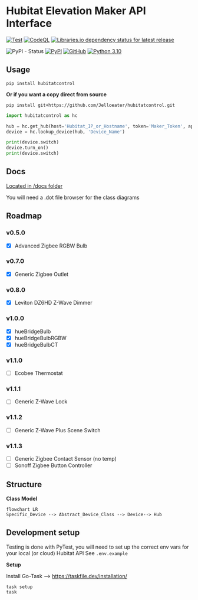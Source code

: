 # Hubitat Elevation Maker API Interface

[![Test](https://github.com/Jelloeater/hubitatcontrol/actions/workflows/test.yml/badge.svg?branch=main)](https://github.com/Jelloeater/hubitatcontrol/actions/workflows/test.yml)
[![CodeQL](https://github.com/Jelloeater/hubitatcontrol/actions/workflows/codeql.yml/badge.svg?branch=main)](https://github.com/Jelloeater/hubitatcontrol/actions/workflows/codeql.yml)
[![Libraries.io dependency status for latest release](https://img.shields.io/librariesio/release/pypi/hubitatcontrol)](https://libraries.io/pypi/hubitatcontrol)

![PyPI - Status](https://img.shields.io/pypi/status/hubitatcontrol)
[![PyPI](https://img.shields.io/pypi/v/hubitatcontrol)](https://pypi.org/project/hubitatcontrol/)
[![GitHub](https://img.shields.io/github/license/jelloeater/hubitatcontrol)](https://github.com/Jelloeater/hubitatcontrol/blob/main/LICENSE)
[![Python 3.10](https://img.shields.io/badge/python-3.10-blue.svg)](https://www.python.org)

## Usage

```shell
pip install hubitatcontrol
```

**Or if you want a copy direct from source**

```shell
pip install git+https://github.com/Jelloeater/hubitatcontrol.git
```

```python
import hubitatcontrol as hc

hub = hc.get_hub(host='Hubitat_IP_or_Hostname', token='Maker_Token', app_id='Maker_App_ID')
device = hc.lookup_device(hub, 'Device_Name')

print(device.switch)
device.turn_on()
print(device.switch)
```

## Docs

[Located in /docs folder](docs)

You will need a .dot file browser for the class diagrams

## Roadmap

### v0.5.0

- [X] Advanced Zigbee RGBW Bulb

### v0.7.0

- [X] Generic Zigbee Outlet

### v0.8.0

- [X] Leviton DZ6HD Z-Wave Dimmer

### v1.0.0
- [X] hueBridgeBulb
- [X] hueBridgeBulbRGBW
- [X] hueBridgeBulbCT

### v1.1.0

- [ ] Ecobee Thermostat

### v1.1.1

- [ ] Generic Z-Wave Lock

### v1.1.2

- [ ] Generic Z-Wave Plus Scene Switch

### v1.1.3

- [ ] Generic Zigbee Contact Sensor (no temp)
- [ ] Sonoff Zigbee Button Controller

## Structure

**Class Model**

```mermaid
flowchart LR
Specific_Device --> Abstract_Device_Class --> Device--> Hub
```

## Development setup

Testing is done with PyTest, you will need to set up the correct env vars for your local (or cloud) Hubitat API
See `.env.example`

**Setup**

Install Go-Task --> <https://taskfile.dev/installation/>

```shell
task setup
task
```
